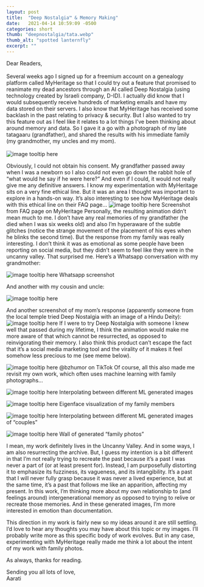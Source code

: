 ```yaml
---
layout: post
title:  "Deep Nostalgia™ & Memory Making"
date:   2021-04-14 10:59:09 -0500
categories: short
thumb: "deepnostalgia/tata.webp"
thumb_alt: "spotted lanternfly"
excerpt: ""
---
```

Dear Readers,<br><br>
Several weeks ago I signed up for a freemium account on a genealogy platform called MyHeritage so that I could try out a feature that promised to reanimate my dead ancestors through an AI called Deep Nostalgia (using technology created by Israeli company, D-ID). I actually did know that I would subsequently receive hundreds of marketing emails and have my data stored on their servers. I also know that MyHeritage has received some backlash in the past relating to privacy & security. But I also wanted to try this feature out as I feel like it relates to a lot things I’ve been thinking about around memory and data. So I gave it a go with a photograph of my late tatagaaru (grandfather), and shared the results with his immediate family (my grandmother, my uncles and my mom).<br><br>
![image tooltip here](/fieldnotes/assets/images/deepnostalgia/tata.webp)

Obviously, I could not obtain his consent. My grandfather passed away when I was a newborn so I also could not even go down the rabbit hole of “what would he say if he were here?” And even if I could, it would not really give me any definitive answers. I know my experimentation with MyHeritage sits on a very fine ethical line. But it was an area I thought was important to explore in a hands-on way. It’s also interesting to see how MyHeritage deals with this ethical line on their FAQ page…
![image tooltip here](/fieldnotes/assets/images/deepnostalgia/1.webp)
<span>Screenshot from FAQ page on MyHeritage</span>
Personally, the resulting animation didn’t mean much to me. I don’t have any real memories of my grandfather (he died when I was six weeks old) and also I’m hyperaware of the subtle glitches (notice the strange movement of the placement of his eyes when he blinks the second time). But the response from my family was really interesting. I don’t think it was as emotional as some people have been reporting on social media, but they didn’t seem to feel like they were in the uncanny valley. That surprised me. Here’s a Whatsapp conversation with my grandmother:

![image tooltip here](/fieldnotes/assets/images/deepnostalgia/2.webp)
<span>Whatsapp screenshot</span>


And another with my cousin and uncle:

![image tooltip here](/fieldnotes/assets/images/deepnostalgia/3.webp)

And another screenshot of my mom’s response (apparently someone from the local temple tried Deep Nostalgia with an image of a Hindu Deity):
![image tooltip here](/fieldnotes/assets/images/deepnostalgia/4.webp)
If I were to try Deep Nostalgia with someone I knew well that passed during my lifetime, I think the animation would make me more aware of that which cannot be resurrected, as opposed to reinvigorating their memory. I also think this product can’t escape the fact that it’s a social media marketing tool and the virality of it makes it feel somehow less precious to me (see meme below).

![image tooltip here](/fieldnotes/assets/images/deepnostalgia/5.webp)
<span>@bzhumor on TikTok</span>
Of course, all this also made me revisit my own work, which often uses machine learning with family photographs…


![image tooltip here](/fieldnotes/assets/images/deepnostalgia/6.webp)
<span>Interpolating between different ML generated images</span>

![image tooltip here](/fieldnotes/assets/images/deepnostalgia/7.webp)
<span>Eigenface visualization of my family members</span>

![image tooltip here](/fieldnotes/assets/images/deepnostalgia/8.webp)
<span>Interpolating between different ML generated images of “couples”</span>

![image tooltip here](/fieldnotes/assets/images/deepnostalgia/9.webp)
<span>Wall of generated “family photos”</span>

I mean, my work definitely lives in the Uncanny Valley. And in some ways, I am also resurrecting the archive. But, I guess my intention is a bit different in that I’m not really trying to recreate the past because it’s a past I was never a part of (or at least present for). Instead, I am purposefully distorting it to emphasize its fuzziness, its vagueness, and its intangibility. It’s a past that I will never fully grasp because it was never a lived experience, but at the same time, it’s a past that follows me like an apparition, affecting my present. In this work, I’m thinking more about my own relationship to (and feelings around) intergenerational memory as opposed to trying to relive or recreate those memories. And in these generated images, I’m more interested in emotion than documentation.

This direction in my work is fairly new so my ideas around it are still settling. I’d love to hear any thoughts you may have about this topic or my images. I’ll probably write more as this specific body of work evolves. But in any case, experimenting with MyHeritage really made me think a lot about the intent of my work with family photos.

As always, thanks for reading.

Sending you all lots of love,<br>
Aarati